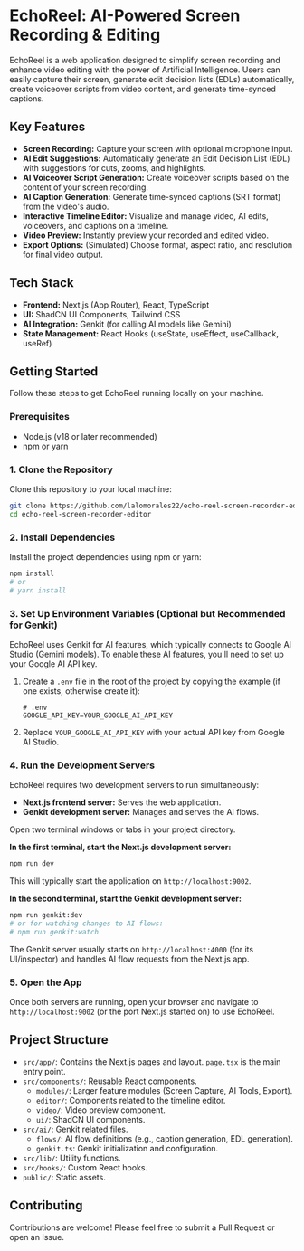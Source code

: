 # EchoReel: AI-Powered Screen Recording & Editing

EchoReel is a web application designed to simplify screen recording and enhance video editing with the power of Artificial Intelligence. Users can easily capture their screen, generate edit decision lists (EDLs) automatically, create voiceover scripts from video content, and generate time-synced captions.

## Key Features

*   **Screen Recording:** Capture your screen with optional microphone input.
*   **AI Edit Suggestions:** Automatically generate an Edit Decision List (EDL) with suggestions for cuts, zooms, and highlights.
*   **AI Voiceover Script Generation:** Create voiceover scripts based on the content of your screen recording.
*   **AI Caption Generation:** Generate time-synced captions (SRT format) from the video's audio.
*   **Interactive Timeline Editor:** Visualize and manage video, AI edits, voiceovers, and captions on a timeline.
*   **Video Preview:** Instantly preview your recorded and edited video.
*   **Export Options:** (Simulated) Choose format, aspect ratio, and resolution for final video output.

## Tech Stack

*   **Frontend:** Next.js (App Router), React, TypeScript
*   **UI:** ShadCN UI Components, Tailwind CSS
*   **AI Integration:** Genkit (for calling AI models like Gemini)
*   **State Management:** React Hooks (useState, useEffect, useCallback, useRef)

## Getting Started

Follow these steps to get EchoReel running locally on your machine.

### Prerequisites

*   Node.js (v18 or later recommended)
*   npm or yarn

### 1. Clone the Repository

Clone this repository to your local machine:

```bash
git clone https://github.com/lalomorales22/echo-reel-screen-recorder-editor.git
cd echo-reel-screen-recorder-editor
```

### 2. Install Dependencies

Install the project dependencies using npm or yarn:

```bash
npm install
# or
# yarn install
```

### 3. Set Up Environment Variables (Optional but Recommended for Genkit)

EchoReel uses Genkit for AI features, which typically connects to Google AI Studio (Gemini models). To enable these AI features, you'll need to set up your Google AI API key.

1.  Create a `.env` file in the root of the project by copying the example (if one exists, otherwise create it):
    ```
    # .env
    GOOGLE_API_KEY=YOUR_GOOGLE_AI_API_KEY
    ```
2.  Replace `YOUR_GOOGLE_AI_API_KEY` with your actual API key from Google AI Studio.

### 4. Run the Development Servers

EchoReel requires two development servers to run simultaneously:

*   **Next.js frontend server:** Serves the web application.
*   **Genkit development server:** Manages and serves the AI flows.

Open two terminal windows or tabs in your project directory.

**In the first terminal, start the Next.js development server:**

```bash
npm run dev
```

This will typically start the application on `http://localhost:9002`.

**In the second terminal, start the Genkit development server:**

```bash
npm run genkit:dev
# or for watching changes to AI flows:
# npm run genkit:watch
```

The Genkit server usually starts on `http://localhost:4000` (for its UI/inspector) and handles AI flow requests from the Next.js app.

### 5. Open the App

Once both servers are running, open your browser and navigate to `http://localhost:9002` (or the port Next.js started on) to use EchoReel.

## Project Structure

*   `src/app/`: Contains the Next.js pages and layout. `page.tsx` is the main entry point.
*   `src/components/`: Reusable React components.
    *   `modules/`: Larger feature modules (Screen Capture, AI Tools, Export).
    *   `editor/`: Components related to the timeline editor.
    *   `video/`: Video preview component.
    *   `ui/`: ShadCN UI components.
*   `src/ai/`: Genkit related files.
    *   `flows/`: AI flow definitions (e.g., caption generation, EDL generation).
    *   `genkit.ts`: Genkit initialization and configuration.
*   `src/lib/`: Utility functions.
*   `src/hooks/`: Custom React hooks.
*   `public/`: Static assets.

## Contributing

Contributions are welcome! Please feel free to submit a Pull Request or open an Issue.
```